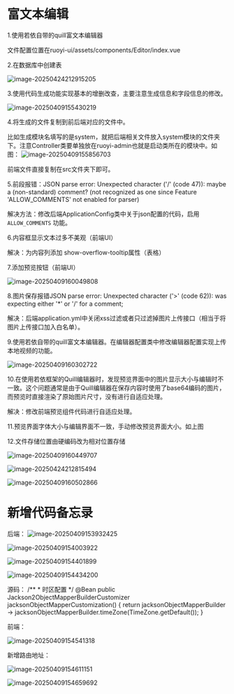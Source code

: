 # 富文本编辑

1.使用若依自带的quill富文本编辑器

文件配置位置在ruoyi-ui/assets/components/Editor/index.vue

2.在数据库中创建表

![image-20250424212915205](富文本编辑.assets/image-20250424212915205.png)

3.使用代码生成功能实现基本的增删改查，主要注意生成信息和字段信息的修改。

![image-20250409155430219](富文本编辑.assets/image-20250409155430219.png)

4.将生成的文件复制到前后端对应的文件中。

比如生成模块名填写的是system，就把后端相关文件放入system模块的文件夹下。注意Controller类要单独放在ruoyi-admin也就是启动类所在的模块中。如图：
![image-20250409155856703](富文本编辑.assets/image-20250409155856703.png)

前端文件直接复制在src文件夹下即可。

5.前段报错：JSON parse error: Unexpected character ('/' (code 47)): maybe a (non-standard) comment? (not recognized as one since Feature 'ALLOW_COMMENTS' not enabled for parser)

解决方法：修改后端ApplicationConfig类中关于json配置的代码，启用`ALLOW_COMMENTS` 功能。

6.内容框显示文本过多不美观（前端UI）

解决：为内容列添加 show-overflow-tooltip属性（表格）

7.添加预览按钮（前端UI）

![image-20250409160049808](富文本编辑.assets/image-20250409160049808.png)



8.图片保存报错JSON parse error: Unexpected character ('>' (code 62)): was expecting either '*' or '/' for a comment;

解决：后端application.yml中关闭xss过滤或者只过滤掉图片上传接口（相当于将图片上传接口加入白名单）。

9.使用若依自带的quill富文本编辑器。在编辑器配置类中修改编辑器配置实现上传本地视频的功能。

![image-20250409160302722](富文本编辑.assets/image-20250409160302722.png)

10.在使用若依框架的Quill编辑器时，发现预览界面中的图片显示大小与编辑时不一致。这个问题通常是由于Quill编辑器在保存内容时使用了base64编码的图片，而预览时直接渲染了原始图片尺寸，没有进行自适应处理。

解决：修改前端预览组件代码进行自适应处理。

11.预览界面字体大小与编辑界面不一致，手动修改预览界面大小。如上图

12.文件存储位置由硬编码改为相对位置存储

![image-20250409160449707](富文本编辑.assets/image-20250409160449707.png)

![image-20250424212815494](富文本编辑.assets/image-20250424212815494.png)

![image-20250409160502866](富文本编辑.assets/image-20250409160502866.png)









# 新增代码备忘录

后端：
![image-20250409153932425](富文本编辑.assets/image-20250409153932425.png)

![image-20250409154003922](富文本编辑.assets/image-20250409154003922.png)

![image-20250409154401899](富文本编辑.assets/image-20250409154401899.png)

![image-20250409154434200](富文本编辑.assets/image-20250409154434200.png)

源码：
 /**
     * 时区配置
     */
    @Bean
    public Jackson2ObjectMapperBuilderCustomizer jacksonObjectMapperCustomization()
    {
        return jacksonObjectMapperBuilder -> jacksonObjectMapperBuilder.timeZone(TimeZone.getDefault());
    }

前端：

![image-20250409154541318](富文本编辑.assets/image-20250409154541318.png)

新增路由地址：

![image-20250409154611151](富文本编辑.assets/image-20250409154611151.png)

![image-20250409154659692](富文本编辑.assets/image-20250409154659692.png)